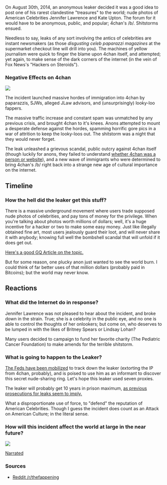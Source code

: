 On August 30th, 2014, an anonymous leaker decided it was a good idea to post one of his rarest clandestine "treasures" to the world; nude photos of American Celebrities Jennifer Lawrence and Kate Upton. The forum for it would have to be anonymous, public, and popular; 4chan's /b/. Shitstorms ensued.

Needless to say, leaks of any sort involving the antics of celebrities are instant newsmakers (as those *disgusting celeb paparazzi magazines* at the supermarket checkout line will drill into you). The machines of yellow journalism were quick to finger the blame upon 4chan itself, and attempted; yet again, to make sense of the dark corners of the internet (in the vein of Fox News's "Hackers on Steroids").

### Negative Effects on 4chan

![](http://i.imgur.com/coeTVXL.png)

The incident launched massive hordes of immigration into 4chan by paparazzis, SJWs, alleged JLaw advisors, and (unsurprisingly) looky-loo fappers. 

The massive traffic increase and constant spam was unmatched by any previous crisis, and brought 4chan to it's knees. Anons attempted to mount a desperate defense against the hordes, spamming horrific gore pics in a war of attrition to keep the looky-loos out. The shitstorm was a night that they would never forget.

The leak unleashed a grievous scandal, public outcry against 4chan itself (though luckily for anons, they failed to understand [whether 4chan was a person or website](https://www.youtube.com/watch?v=qz5i171h_no)), and a new wave of immigrants who were determined to bring 4chan's /b/ right back into a strange new age of cultural importance on the internet.

## Timeline

### How the hell did the leaker get this stuff?

There is a massive underground movement where users trade supposed nude photos of celebrities, and pay tons of money for the privilege. When you're talking about photos worth millions of dollars; well, it's a huge incentive for a hacker or two to make some easy money. Just like illegally obtained fine art, most users jealously guard their loot, and will never share it with anybody; knowing full well the bombshell scandal that will unfold if it does get out.

[Here's a good GQ Article on the topic.](http://www.gq.com/news-politics/newsmakers/201205/chris-chaney-hacker-nude-photos-scarlett-johansson)

But for some reason, one plucky anon just wanted to see the world burn. I could think of far better uses of that million dollars (probably paid in Bitcoins); but the world may never know.

## Reactions

### What did the Internet do in response?

Jennifer Lawrence was not pleased to hear about the incident, and broke down in the strain. True; she is a celebrity in the public eye, and no one is able to control the thoughts of her onlookers; but come on, who deserves to be lumped in with the likes of Britney Spears or Lindsay Lohan?

Many users decided to campaign to fund her favorite charity (The Pediatric Cancer Foundation) to make amends for the terrible shitstorm.

### What is going to happen to the Leaker?

[The Feds have been mobilized](http://abcnews.go.com/Entertainment/fbi-addressing-massive-celebrity-photo-hack/story?id=25200140) to track down the leaker (extorting the IP from 4chan, probably), and is poised to use him as an informant to discover this secret nude-sharing ring. Let's hope this leaker used seven proxies.

The leaker will probably get 10 years in prison maximum, [as previous prosecutions for leaks seem to imply.](http://www.wired.com/2011/10/nude-celeb-hacker-arrested/)

What a disproportionate use of force, to "defend" the reputation of American Celebrities. Though I guess the incident does count as an Attack on American Culture; in the literal sense.

### How will this incident affect the world at large in the near future?

![](http://i.imgur.com/OE7NkxR.jpg)

[Narrated](https://www.youtube.com/watch?v=GgXQ9DUkifQ) 

### Sources

* [Reddit /r/thefappening](http://www.reddit.com/r/thefappening)